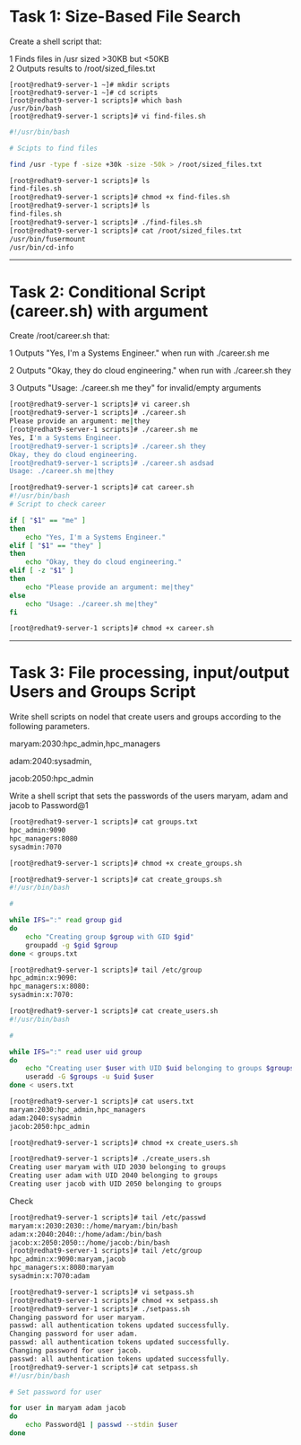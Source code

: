 # Task 1: Size-Based File Search

Create a shell script that:

1 Finds files in /usr sized >30KB but <50KB  
2 Outputs results to /root/sized_files.txt

```
[root@redhat9-server-1 ~]# mkdir scripts
[root@redhat9-server-1 ~]# cd scripts
[root@redhat9-server-1 scripts]# which bash
/usr/bin/bash
[root@redhat9-server-1 scripts]# vi find-files.sh
```
```bash
#!/usr/bin/bash

# Scipts to find files

find /usr -type f -size +30k -size -50k > /root/sized_files.txt
```
```bash
[root@redhat9-server-1 scripts]# ls
find-files.sh
[root@redhat9-server-1 scripts]# chmod +x find-files.sh 
[root@redhat9-server-1 scripts]# ls
find-files.sh
[root@redhat9-server-1 scripts]# ./find-files.sh 
[root@redhat9-server-1 scripts]# cat /root/sized_files.txt 
/usr/bin/fusermount
/usr/bin/cd-info
```


---
# Task 2: Conditional Script (career.sh) with argument

Create /root/career.sh that:

1 Outputs "Yes, I'm a Systems Engineer." when run with ./career.sh me

2 Outputs "Okay, they do cloud engineering." when run with ./career.sh they

3 Outputs "Usage: ./career.sh me they" for invalid/empty arguments

```bash
[root@redhat9-server-1 scripts]# vi career.sh
[root@redhat9-server-1 scripts]# ./career.sh 
Please provide an argument: me|they
[root@redhat9-server-1 scripts]# ./career.sh me
Yes, I'm a Systems Engineer.
[root@redhat9-server-1 scripts]# ./career.sh they
Okay, they do cloud engineering.
[root@redhat9-server-1 scripts]# ./career.sh asdsad
Usage: ./career.sh me|they
```

```bash
[root@redhat9-server-1 scripts]# cat career.sh 
#!/usr/bin/bash
# Script to check career

if [ "$1" == "me" ]
then
	echo "Yes, I'm a Systems Engineer."
elif [ "$1" == "they" ]
then
	echo "Okay, they do cloud engineering."
elif [ -z "$1" ]
then
	echo "Please provide an argument: me|they"
else 
	echo "Usage: ./career.sh me|they"
fi

[root@redhat9-server-1 scripts]# chmod +x career.sh 

```


---
# Task 3: File processing, input/output Users and Groups Script

Write shell scripts on nodel that create users and groups according to the following parameters.

maryam:2030:hpc_admin,hpc_managers

adam:2040:sysadmin,

jacob:2050:hpc_admin

Write a shell script that sets the passwords of the users maryam, adam and jacob to Password@1

```bash
[root@redhat9-server-1 scripts]# cat groups.txt 
hpc_admin:9090
hpc_managers:8080
sysadmin:7070
```


```bash
[root@redhat9-server-1 scripts]# chmod +x create_groups.sh 

[root@redhat9-server-1 scripts]# cat create_groups.sh 
#!/usr/bin/bash

# 

while IFS=":" read group gid
do
	echo "Creating group $group with GID $gid"
	groupadd -g $gid $group
done < groups.txt
```

```bash
[root@redhat9-server-1 scripts]# tail /etc/group
hpc_admin:x:9090:
hpc_managers:x:8080:
sysadmin:x:7070:
```

```bash
[root@redhat9-server-1 scripts]# cat create_users.sh 
#!/usr/bin/bash

#

while IFS=":" read user uid group
do 
	echo "Creating user $user with UID $uid belonging to groups $groups"
	useradd -G $groups -u $uid $user
done < users.txt

[root@redhat9-server-1 scripts]# cat users.txt 
maryam:2030:hpc_admin,hpc_managers
adam:2040:sysadmin
jacob:2050:hpc_admin

[root@redhat9-server-1 scripts]# chmod +x create_users.sh 

[root@redhat9-server-1 scripts]# ./create_users.sh 
Creating user maryam with UID 2030 belonging to groups 
Creating user adam with UID 2040 belonging to groups 
Creating user jacob with UID 2050 belonging to groups 
```
Check
```bash
[root@redhat9-server-1 scripts]# tail /etc/passwd
maryam:x:2030:2030::/home/maryam:/bin/bash
adam:x:2040:2040::/home/adam:/bin/bash
jacob:x:2050:2050::/home/jacob:/bin/bash
[root@redhat9-server-1 scripts]# tail /etc/group
hpc_admin:x:9090:maryam,jacob
hpc_managers:x:8080:maryam
sysadmin:x:7070:adam
```

```bash
[root@redhat9-server-1 scripts]# vi setpass.sh
[root@redhat9-server-1 scripts]# chmod +x setpass.sh 
[root@redhat9-server-1 scripts]# ./setpass.sh 
Changing password for user maryam.
passwd: all authentication tokens updated successfully.
Changing password for user adam.
passwd: all authentication tokens updated successfully.
Changing password for user jacob.
passwd: all authentication tokens updated successfully.
[root@redhat9-server-1 scripts]# cat setpass.sh 
#!/usr/bin/bash

# Set password for user

for user in maryam adam jacob
do
	echo Password@1 | passwd --stdin $user
done
```
